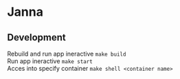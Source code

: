 # Janna

## Development
Rebuild and run app ineractive `make build`  
Run app ineractive `make start`  
Acces into specify container `make shell <container name>`
